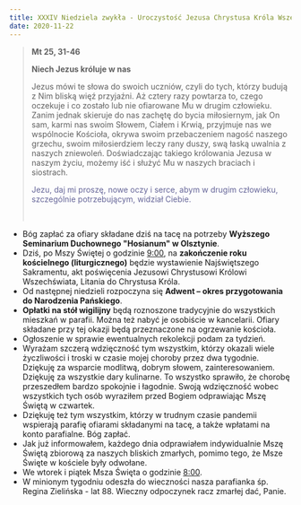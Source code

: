 ```yaml
---
title: XXXIV Niedziela zwykła - Uroczystość Jezusa Chrystusa Króla Wszechświata
date: 2020-11-22
---
```


> **Mt 25, 31-46**
>
> **Niech Jezus króluje w nas**
>
> Jezus mówi te słowa do swoich uczniów, czyli do tych, którzy budują z Nim bliską więź przyjaźni. Aż cztery razy powtarza to, czego oczekuje i co zostało lub nie ofiarowane Mu w drugim człowieku. Zanim jednak skieruje do nas zachętę do bycia miłosiernym, jak On sam, karmi nas swoim Słowem, Ciałem i Krwią, przyjmuje nas we wspólnocie Kościoła, okrywa swoim przebaczeniem nagość naszego grzechu, swoim miłosierdziem leczy rany duszy, swą łaską uwalnia z naszych zniewoleń. Doświadczając takiego królowania Jezusa w naszym życiu, możemy iść i służyć Mu w naszych braciach i siostrach.
>
> <span style="color: #666699;">Jezu, daj mi proszę, nowe oczy i serce, abym w drugim człowieku, szczególnie potrzebującym, widział Ciebie. </span>
>
> &nbsp;

- Bóg zapłać za ofiary składane dziś na tacę na potrzeby **Wyższego Seminarium Duchownego "Hosianum" w Olsztynie**.
- Dziś, po Mszy Świętej o godzinie <u>9:00</u>, na **zakończenie roku kościelnego (liturgicznego)** będzie wystawienie Najświętszego Sakramentu, akt poświęcenia Jezusowi Chrystusowi Królowi Wszechświata, Litania do Chrystusa Króla.
- Od następnej niedzieli rozpoczyna się **Adwent – okres przygotowania do Narodzenia Pańskiego**.
- **Opłatki na stół wigilijny** będą roznoszone tradycyjnie do wszystkich mieszkań w parafii. Można też nabyć je osobiście w kancelarii. Ofiary składane przy tej okazji będą przeznaczone na ogrzewanie kościoła.
- Ogłoszenie w sprawie ewentualnych rekolekcji podam za tydzień.
- Wyrażam szczerą wdzięczność tym wszystkim, którzy okazali wiele życzliwości i troski w czasie mojej choroby przez dwa tygodnie. Dziękuję za wsparcie modlitwą, dobrym słowem, zainteresowaniem. Dziękuję za wszystkie dary kulinarne. To wszystko sprawiło, że chorobę przeszedłem bardzo spokojnie i łagodnie. Swoją wdzięczność wobec wszystkich tych osób wyraziłem przed Bogiem odprawiając Mszę Świętą w czwartek.
- Dziękuję też tym wszystkim, którzy w trudnym czasie pandemii wspierają parafię ofiarami składanymi na tacę, a także wpłatami na konto parafialne. Bóg zapłać.
- Jak już informowałem, każdego dnia odprawiałem indywidualnie Mszę Świętą zbiorową za naszych bliskich zmarłych, pomimo tego, że Msze Święte w kościele były odwołane.
- We wtorek i piątek Msza Święta o godzinie <u>8:00</u>.
- W minionym tygodniu odeszła do wieczności nasza parafianka śp. Regina Zielińska - lat 88. Wieczny odpoczynek racz zmarłej dać, Panie.
